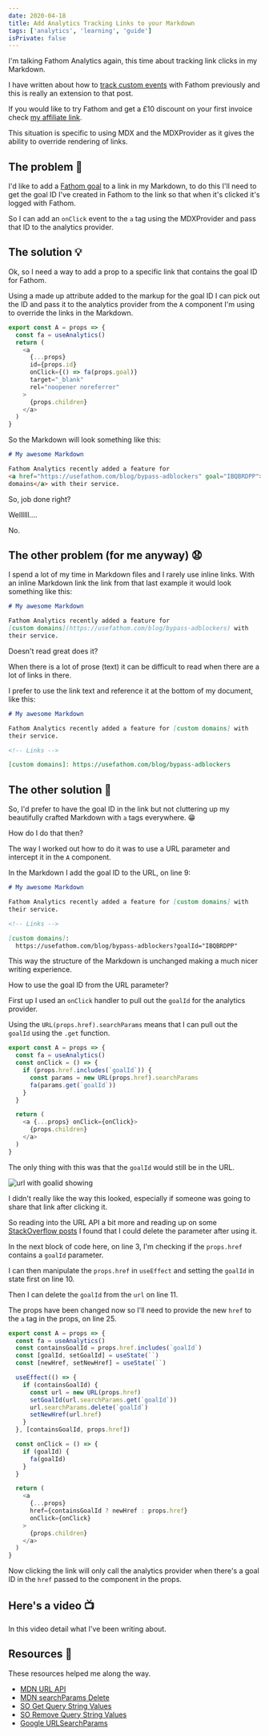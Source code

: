```yaml
---
date: 2020-04-18
title: Add Analytics Tracking Links to your Markdown
tags: ['analytics', 'learning', 'guide']
isPrivate: false
---
```


<script>
  import { YouTube } from 'sveltekit-embed'
</script>

I'm talking Fathom Analytics again, this time about tracking link
clicks in my Markdown.

I have written about how to [track custom events] with Fathom
previously and this is really an extension to that post.

If you would like to try Fathom and get a £10 discount on your first
invoice check [my affiliate link].

This situation is specific to using MDX and the MDXProvider as it
gives the ability to override rendering of links.

## The problem 🤔

I'd like to add a [Fathom goal] to a link in my Markdown, to do this
I'll need to get the goal ID I've created in Fathom to the link so
that when it's clicked it's logged with Fathom.

So I can add an `onClick` event to the `a` tag using the MDXProvider
and pass that ID to the analytics provider.

## The solution 💡

Ok, so I need a way to add a prop to a specific link that contains the
goal ID for Fathom.

Using a made up attribute added to the markup for the goal ID I can
pick out the ID and pass it to the analytics provider from the `A`
component I'm using to override the links in the Markdown.

```js {2,7}
export const A = props => {
  const fa = useAnalytics()
  return (
    <a
      {...props}
      id={props.id}
      onClick={() => fa(props.goal)}
      target="_blank"
      rel="noopener noreferrer"
    >
      {props.children}
    </a>
  )
}
```

So the Markdown will look something like this:

```md
# My awesome Markdown

Fathom Analytics recently added a feature for
<a href="https://usefathom.com/blog/bypass-adblockers" goal="IBQBRDPP">custom
domains</a> with their service.
```

So, job done right?

Wellllll....

No.

## The other problem (for me anyway) 😧

I spend a lot of my time in Markdown files and I rarely use inline
links. With an inline Markdown link the link from that last example it
would look something like this:

```md
# My awesome Markdown

Fathom Analytics recently added a feature for
[custom domains](https://usefathom.com/blog/bypass-adblockers) with
their service.
```

Doesn't read great does it?

When there is a lot of prose (text) it can be difficult to read when
there are a lot of links in there.

I prefer to use the link text and reference it at the bottom of my
document, like this:

```md
# My awesome Markdown

Fathom Analytics recently added a feature for [custom domains] with
their service.

<!-- Links -->

[custom domains]: https://usefathom.com/blog/bypass-adblockers
```

## The other solution 🤯

So, I'd prefer to have the goal ID in the link but not cluttering up
my beautifully crafted Markdown with `a` tags everywhere. 😁

How do I do that then?

The way I worked out how to do it was to use a URL parameter and
intercept it in the `A` component.

In the Markdown I add the goal ID to the URL, on line 9:

```md {8-9}
# My awesome Markdown

Fathom Analytics recently added a feature for [custom domains] with
their service.

<!-- Links -->

[custom domains]:
  https://usefathom.com/blog/bypass-adblockers?goalId="IBQBRDPP"
```

This way the structure of the Markdown is unchanged making a much
nicer writing experience.

How to use the goal ID from the URL parameter?

First up I used an `onClick` handler to pull out the `goalId` for the
analytics provider.

Using the `URL(props.href).searchParams` means that I can pull out the
`goalId` using the `.get` function.

```js {3-8}
export const A = props => {
  const fa = useAnalytics()
  const onClick = () => {
    if (props.href.includes(`goalId`)) {
      const params = new URL(props.href).searchParams
      fa(params.get(`goalId`))
    }
  }

  return (
    <a {...props} onClick={onClick}>
      {props.children}
    </a>
  )
}
```

The only thing with this was that the `goalId` would still be in the
URL.

![url with goalid showing]

I didn't really like the way this looked, especially if someone was
going to share that link after clicking it.

So reading into the URL API a bit more and reading up on some
[StackOverflow posts] I found that I could delete the parameter after
using it.

In the next block of code here, on line 3, I'm checking if the
`props.href` contains a `goalId` parameter.

I can then manipulate the `props.href` in `useEffect` and setting the
`goalId` in state first on line 10.

Then I can delete the `goalId` from the `url` on line 11.

The props have been changed now so I'll need to provide the new `href`
to the `a` tag in the props, on line 25.

```js {3-5,7-14,17-19,25}
export const A = props => {
  const fa = useAnalytics()
  const containsGoalId = props.href.includes(`goalId`)
  const [goalId, setGoalId] = useState(``)
  const [newHref, setNewHref] = useState(``)

  useEffect(() => {
    if (containsGoalId) {
      const url = new URL(props.href)
      setGoalId(url.searchParams.get(`goalId`))
      url.searchParams.delete(`goalId`)
      setNewHref(url.href)
    }
  }, [containsGoalId, props.href])

  const onClick = () => {
    if (goalId) {
      fa(goalId)
    }
  }

  return (
    <a
      {...props}
      href={containsGoalId ? newHref : props.href}
      onClick={onClick}
    >
      {props.children}
    </a>
  )
}
```

Now clicking the link will only call the analytics provider when
there's a goal ID in the `href` passed to the component in the props.

## Here's a video 📺

In this video detail what I've been writing about.

<YouTube youTubeId="Ihbx0BVIhZk" />

## Resources 📑

These resources helped me along the way.

- [MDN URL API]
- [MDN searchParams Delete]
- [SO Get Query String Values]
- [SO Remove Query String Values]
- [Google URLSearchParams]

<!-- Links -->

[my affiliate link]: https://usefathom.com/ref/HG492L
[track custom events]:
  https://scottspence.com/posts/track-custom-events-with-fathom-analytics/
[fathom goal]: https://usefathom.com/support/goals
[stackoverflow posts]: https://stackoverflow.com/a/12151322/1138354
[mdn url api]: https://developer.mozilla.org/en-US/docs/Web/API/URL
[mdn searchparams delete]:
  https://developer.mozilla.org/en-US/docs/Web/API/URLSearchParams/delete
[so get query string values]:
  https://stackoverflow.com/questions/901115/how-can-i-get-query-string-values-in-javascript
[so remove query string values]:
  https://stackoverflow.com/questions/22753052/remove-url-parameters-without-refreshing-page
[google urlsearchparams]:
  https://developers.google.com/web/updates/2016/01/urlsearchparams

<!-- Images -->

[url with goalid showing]:
  https://res.cloudinary.com/defkmsrpw/image/upload/q_auto,f_auto/v1614858537/scottspence.com/url-with-goalid-showing-a8b55efd542a1abaf4905a646549dea6.png
